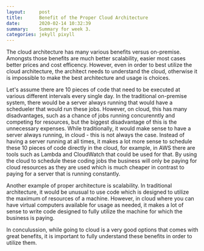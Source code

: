 ```yaml
---
layout:     post
title:      Benefit of the Proper Cloud Architecture
date:       2020-02-14 10:32:39
summary:    Summary for week 3.
categories: jekyll pixyll
---
```


The cloud architecture has many various benefits versus on-premise. 
Amongsts those benefits are much better scalability, easier most cases better prices and cost efficency. 
However, even in order to best utilize the cloud architecture, the architect needs to understand the cloud, otherwise it is impossible to make the best architecture and usage is choices. 

Let's assume there are 10 pieces of code that need to be executed at various different intervals every single day. 
In the traditional on-premise system, there would be a server always running that would have a schedueler that would run these jobs. 
However, on cloud, this has many disadvantages, such as a chance of jobs running concurenntly and competing for resources, but the biggest disadvantage of this is the unnecessary expenses. 
While traditionally, it would make sense to have a server always running, in cloud - this is not always the case. 
Instead of having a server running at all times, it makes a lot more sense to schedule these 10 pieces of code directly in the cloud, for example, in AWS there are tools such as Lambda and CloudWatch that could be used for that. 
By using the cloud to schedule these coding jobs the business will only be paying for cloud resources as they are used which is much cheaper in contrast to paying for a server that is running constantly. 

Another example of proper architecture is scalability. 
In traditional architecture, it would be unusual to use code which is designed to utilize the maximum of resources of a machine. 
However, in cloud where you can have virtual computers available for usage as needed, it makes a lot of sense to write code designed to fully utilize the machine for which the business is paying.

In conculussion, while going to cloud is a very good options that comes with great benefits, it is important to fully understand these benefits in order to utilize them. 




